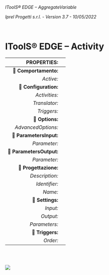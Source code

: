 ﻿<i>IToolS® EDGE – AggregateVariable<p>
 Iprel Progetti s.r.l. - Version 3.7 -  10/05/2022</i>
<p>
<br>

# IToolS® EDGE – Activity
<p>

|**PROPERTIES:**||
| -: | :- |
|** Comportamento:**||
|*Active:*||
|** Configuration:**||
|*Activities:*||
|*Translator:*||
|*Triggers:*||
|** Options:**||
|*AdvancedOptions:*||
|** ParametersInput:**||
|*Parameter:*||
|** ParametersOutput:**||
|*Parameter:*||
|** Progettazione:**||
|*Description:*||
|*Identifier:*||
|*Name:*||
|** Settings:**||
|*Input:*||
|*Output:*||
|*Parameters:*||
|** Triggers:**||
|*Order:*||
<br>

<br>

![](Activity_1.png)
